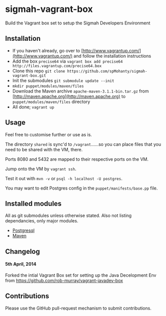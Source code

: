 sigmah-vagrant-box
================

Build the Vagrant box set to setup the Sigmah Developers Environment

## Installation

* If you haven't already, go over to [http://www.vagrantup.com/](http://www.vagrantup.com/) and follow the installation instructions
* Add the box `precise64` via `vagrant box add precise64 http://files.vagrantup.com/precise64.box`
* Clone this repo `git clone https://github.com/spMohanty/sigmah-vagrant-box.git`
* Init the submodules `git submodule update --init`
* `mkdir puppet/modules/maven/files`
* Download the Maven archive `apache-maven-3.1.1-bin.tar.gz` from [http://maven.apache.org](http://maven.apache.org) to `puppet/modules/maven/files` directory
* All done; `vagrant up`

## Usage

Feel free to customise further or use as is.

The directory `shared` is sync'd to `/vagrant`......so you can place files that you need to be shared with the VM, there.

Ports 8080 and 5432 are mapped to their respective ports on the VM.

Jump onto the VM by `vagrant ssh`.

Test it out with `mvn -v` or `psql -h localhost -U postgres`.

You may want to edit Postgres config in the `puppet/manifests/base.pp` file.


## Installed modules

All as git submodules unless otherwise stated. Also not listing dependancies, only major modules.

* [Postgresql](https://github.com/puppetlabs/puppet-postgresql)
* [Maven](https://github.com/7terminals/puppet-maven)

## Changelog

#### 5th April, 2014
Forked the intial Vagrant Box set for setting up the Java Decelopment Env from https://github.com/rob-murray/vagrant-javadev-box


## Contributions

Please use the GitHub pull-request mechanism to submit contributions.
